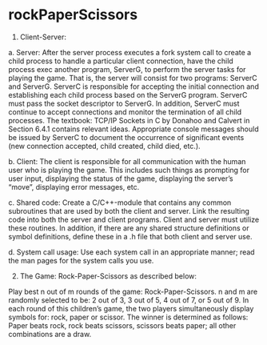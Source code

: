 # rockPaperScissors
1.	Client-Server: 
 
a.	Server:  After the server process executes a fork system call to create a child process to handle a particular client connection, have the child process exec another program, ServerG, to perform the server tasks for playing the game.  That is, the server will consist for two programs:  ServerC and ServerG.  ServerC is responsible for accepting the initial connection and establishing each child process based on the ServerG program.  ServerC must pass the socket descriptor to ServerG.  In addition, ServerC must continue to accept connections and monitor the termination of all child processes.  The textbook:  TCP/IP Sockets in C by Donahoo and Calvert in Section 6.4.1 contains relevant ideas.  Appropriate console messages should be issued by ServerC to document the occurrence of significant events (new connection accepted, child created, child died, etc.).   
 
b.	Client:  The client is responsible for all communication with the human user who is playing the game.  This includes such things as prompting for user input, displaying the status of the game, displaying the server’s 
“move”, displaying error messages, etc. 
 
c.	Shared code:  Create a C/C++-module that contains any common subroutines that are used by both the client and server.  Link the resulting code into both the server and client programs.  Client and server must utilize these routines.  In addition, if there are any shared structure definitions or symbol definitions, define these in a .h file that both client and server use. 
 
d.	System call usage:  Use each system call in an appropriate manner; read the man pages for the system calls you use. 
 
2.	The Game:  Rock-Paper-Scissors as described below: 
 
Play best n out of m rounds of the game:  Rock-Paper-Scissors.  n and m are randomly selected to be:  2 out of 3, 3 out of 5, 4 out of 7, or 5 out of 9.  In each round of this children’s game, the two players simultaneously display symbols for:  rock, paper or scissor.  The winner is determined as follows: Paper beats rock, rock beats scissors, scissors beats paper; all other combinations are a draw. 
